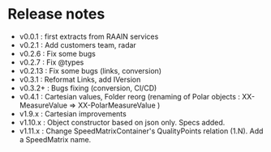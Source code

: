 # Release notes

- v0.0.1 : first extracts from RAAIN services
- v0.2.1 : Add customers team, radar
- v0.2.6 : Fix some bugs
- v0.2.7 : Fix @types
- v0.2.13 : Fix some bugs (links, conversion)
- v0.3.1 : Reformat Links, add IVersion
- v0.3.2+ : Bugs fixing (conversion, CI/CD)
- v0.4.1 : Cartesian values, Folder reorg (renaming of Polar objects : XX-MeasureValue => XX-PolarMeasureValue )
- v1.9.x : Cartesian improvements
- v1.10.x : Object constructor based on json only. Specs added.
- v1.11.x : Change SpeedMatrixContainer's QualityPoints relation (1.N). Add a SpeedMatrix name.
